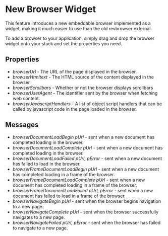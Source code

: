 # New Browser Widget

This feature introduces a new embeddable browser implemented as a widget, making it much easier to use than the old revbrowser external.

To add a browser to your application, simply drag and drop the browser widget onto your stack and set the properties you need.

## Properties

* *browserUrl* - The URL of the page displayed in the browser.
* *browserHtmltext* - The HTML source of the content displayed in the browser
* *browserScrollbars* - Whether or not the browser displays scrollbars
* *browserUserAgent* - The identifier sent by the browser when fetching web content.
* *browserJavascriptHandlers* - A list of object script handlers that can be called by javascript code in the page loaded in the browser.

## Messages

* *browserDocumentLoadBegin pUrl* - sent when a new document has completed loading in the browser.
* *browserDocumentLoadComplete pUrl* - sent when a new document has completed loading in the browser.
* *browserDocumentLoadFailed pUrl, pError* - sent when a new document has failed to load in the browser.
* *browserFrameDocumentLoadBegin pUrl* - sent when a new document has completed loading in a frame of the browser.
* *browserFrameDocumentLoadComplete pUrl* - sent when a new document has completed loading in a frame of the browser.
* *browserFrameDocumentLoadFailed pUrl, pError* - sent when a new document has failed to load in a frame of the browser.
* *browserNavigateBegin pUrl* - sent when the browser begins navigation to a new page.
* *browserNavigateComplete pUrl* - sent when the browser successfully navigates to a new page.
* *browserNavigateFailed pUrl, pError* - sent when the browser has failed to navigate to a new page.
